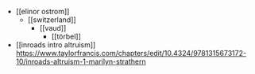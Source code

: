 - [[elinor ostrom]]
	- [[switzerland]]
		- [[vaud]]
			- [[törbel]]
- [[inroads intro altruism]] https://www.taylorfrancis.com/chapters/edit/10.4324/9781315673172-10/inroads-altruism-1-marilyn-strathern